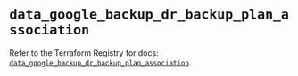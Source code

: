 # `data_google_backup_dr_backup_plan_association`

Refer to the Terraform Registry for docs: [`data_google_backup_dr_backup_plan_association`](https://registry.terraform.io/providers/hashicorp/google-beta/6.34.1/docs/data-sources/google_backup_dr_backup_plan_association).
